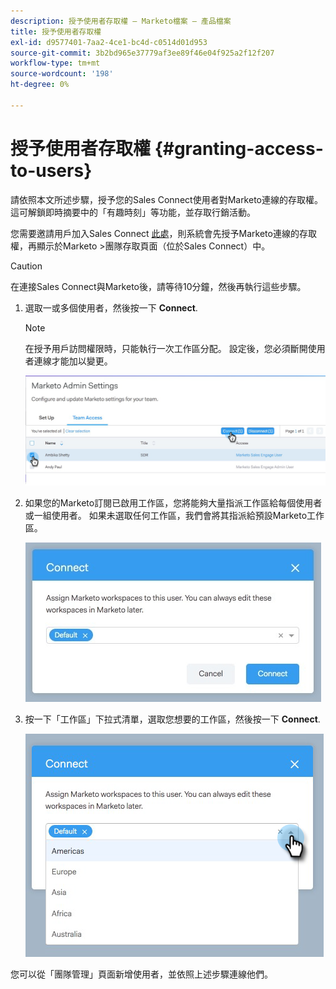 ```yaml
---
description: 授予使用者存取權 — Marketo檔案 — 產品檔案
title: 授予使用者存取權
exl-id: d9577401-7aa2-4ce1-bc4d-c0514d01d953
source-git-commit: 3b2bd965e37779af3ee89f46e04f925a2f12f207
workflow-type: tm+mt
source-wordcount: '198'
ht-degree: 0%

---
```


# 授予使用者存取權 {#granting-access-to-users}

請依照本文所述步驟，授予您的Sales Connect使用者對Marketo連線的存取權。 這可解鎖即時摘要中的「有趣時刻」等功能，並存取行銷活動。

您需要邀請用戶加入Sales Connect [此處](/help/marketo/product-docs/marketo-sales-connect/admin/invite-users.md)，則系統會先授予Marketo連線的存取權，再顯示於Marketo >團隊存取頁面（位於Sales Connect）中。

>[!CAUTION]
>
>在連接Sales Connect與Marketo後，請等待10分鐘，然後再執行這些步驟。

1. 選取一或多個使用者，然後按一下 **Connect**.

   >[!NOTE]
   >
   >在授予用戶訪問權限時，只能執行一次工作區分配。 設定後，您必須斷開使用者連線才能加以變更。

   ![](assets/granting-access-to-users-1.png)

1. 如果您的Marketo訂閱已啟用工作區，您將能夠大量指派工作區給每個使用者或一組使用者。 如果未選取任何工作區，我們會將其指派給預設Marketo工作區。

   ![](assets/granting-access-to-users-2.jpg)

1. 按一下「工作區」下拉式清單，選取您想要的工作區，然後按一下 **Connect**.

   ![](assets/granting-access-to-users-3.png)

您可以從「團隊管理」頁面新增使用者，並依照上述步驟連線他們。
